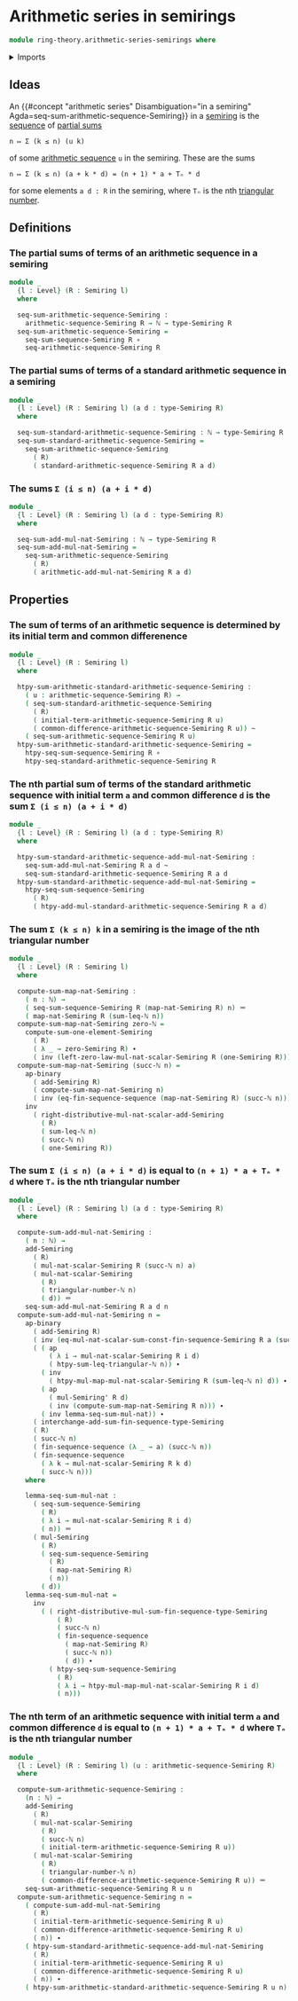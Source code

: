 # Arithmetic series in semirings

```agda
module ring-theory.arithmetic-series-semirings where
```

<details><summary>Imports</summary>

```agda
open import elementary-number-theory.natural-numbers
open import elementary-number-theory.semiring-of-natural-numbers
open import elementary-number-theory.triangular-numbers

open import foundation.action-on-identifications-binary-functions
open import foundation.action-on-identifications-functions
open import foundation.function-types
open import foundation.homotopies
open import foundation.identity-types
open import foundation.universe-levels

open import lists.finite-sequences

open import ring-theory.arithmetic-sequences-semirings
open import ring-theory.partial-sums-sequences-semirings
open import ring-theory.semirings
open import ring-theory.sums-of-finite-sequences-of-elements-semirings
```

</details>

## Ideas

An
{{#concept "arithmetic series" Disambiguation="in a semiring" Agda=seq-sum-arithmetic-sequence-Semiring}}
in a [semiring](ring-theory.semirings.md) is the [sequence](lists.sequences.md)
of [partial sums](ring-theory.partial-sums-sequences-semirings.md)

```text
n ↦ Σ (k ≤ n) (u k)
```

of some [arithmetic sequence](ring-theory.arithmetic-sequences-semirings.md) `u`
in the semiring. These are the sums

```text
n ↦ Σ (k ≤ n) (a + k * d) = (n + 1) * a + Tₙ * d
```

for some elements `a d : R` in the semiring, where `Tₙ` is the nth
[triangular number](elementary-number-theory.triangular-numbers.md).

## Definitions

### The partial sums of terms of an arithmetic sequence in a semiring

```agda
module _
  {l : Level} (R : Semiring l)
  where

  seq-sum-arithmetic-sequence-Semiring :
    arithmetic-sequence-Semiring R → ℕ → type-Semiring R
  seq-sum-arithmetic-sequence-Semiring =
    seq-sum-sequence-Semiring R ∘
    seq-arithmetic-sequence-Semiring R
```

### The partial sums of terms of a standard arithmetic sequence in a semiring

```agda
module _
  {l : Level} (R : Semiring l) (a d : type-Semiring R)
  where

  seq-sum-standard-arithmetic-sequence-Semiring : ℕ → type-Semiring R
  seq-sum-standard-arithmetic-sequence-Semiring =
    seq-sum-arithmetic-sequence-Semiring
      ( R)
      ( standard-arithmetic-sequence-Semiring R a d)
```

### The sums `Σ (i ≤ n) (a + i * d)`

```agda
module _
  {l : Level} (R : Semiring l) (a d : type-Semiring R)
  where

  seq-sum-add-mul-nat-Semiring : ℕ → type-Semiring R
  seq-sum-add-mul-nat-Semiring =
    seq-sum-arithmetic-sequence-Semiring
      ( R)
      ( arithmetic-add-mul-nat-Semiring R a d)
```

## Properties

### The sum of terms of an arithmetic sequence is determined by its initial term and common differenence

```agda
module _
  {l : Level} (R : Semiring l)
  where

  htpy-sum-arithmetic-standard-arithmetic-sequence-Semiring :
    ( u : arithmetic-sequence-Semiring R) →
    ( seq-sum-standard-arithmetic-sequence-Semiring
      ( R)
      ( initial-term-arithmetic-sequence-Semiring R u)
      ( common-difference-arithmetic-sequence-Semiring R u)) ~
    ( seq-sum-arithmetic-sequence-Semiring R u)
  htpy-sum-arithmetic-standard-arithmetic-sequence-Semiring =
    htpy-seq-sum-sequence-Semiring R ∘
    htpy-seq-standard-arithmetic-sequence-Semiring R
```

### The nth partial sum of terms of the standard arithmetic sequence with initial term `a` and common difference `d` is the sum `Σ (i ≤ n) (a + i * d)`

```agda
module _
  {l : Level} (R : Semiring l) (a d : type-Semiring R)
  where

  htpy-sum-standard-arithmetic-sequence-add-mul-nat-Semiring :
    seq-sum-add-mul-nat-Semiring R a d ~
    seq-sum-standard-arithmetic-sequence-Semiring R a d
  htpy-sum-standard-arithmetic-sequence-add-mul-nat-Semiring =
    htpy-seq-sum-sequence-Semiring
      ( R)
      ( htpy-add-mul-standard-arithmetic-sequence-Semiring R a d)
```

### The sum `Σ (k ≤ n) k` in a semiring is the image of the nth triangular number

```agda
module _
  {l : Level} (R : Semiring l)
  where

  compute-sum-map-nat-Semiring :
    ( n : ℕ) →
    ( seq-sum-sequence-Semiring R (map-nat-Semiring R) n) ＝
    ( map-nat-Semiring R (sum-leq-ℕ n))
  compute-sum-map-nat-Semiring zero-ℕ =
    compute-sum-one-element-Semiring
      ( R)
      ( λ _ → zero-Semiring R) ∙
      ( inv (left-zero-law-mul-nat-scalar-Semiring R (one-Semiring R)))
  compute-sum-map-nat-Semiring (succ-ℕ n) =
    ap-binary
      ( add-Semiring R)
      ( compute-sum-map-nat-Semiring n)
      ( inv (eq-fin-sequence-sequence (map-nat-Semiring R) (succ-ℕ n))) ∙
    inv
      ( right-distributive-mul-nat-scalar-add-Semiring
        ( R)
        ( sum-leq-ℕ n)
        ( succ-ℕ n)
        ( one-Semiring R))
```

### The sum `Σ (i ≤ n) (a + i * d)` is equal to `(n + 1) * a + Tₙ * d` where `Tₙ` is the nth triangular number

```agda
module _
  {l : Level} (R : Semiring l) (a d : type-Semiring R)
  where

  compute-sum-add-mul-nat-Semiring :
    ( n : ℕ) →
    add-Semiring
      ( R)
      ( mul-nat-scalar-Semiring R (succ-ℕ n) a)
      ( mul-nat-scalar-Semiring
        ( R)
        ( triangular-number-ℕ n)
        ( d)) ＝
    seq-sum-add-mul-nat-Semiring R a d n
  compute-sum-add-mul-nat-Semiring n =
    ap-binary
      ( add-Semiring R)
      ( inv (eq-mul-nat-scalar-sum-const-fin-sequence-Semiring R a (succ-ℕ n)))
      ( ( ap
          ( λ i → mul-nat-scalar-Semiring R i d)
          ( htpy-sum-leq-triangular-ℕ n)) ∙
        ( inv
          ( htpy-mul-map-mul-nat-scalar-Semiring R (sum-leq-ℕ n) d)) ∙
        ( ap
          ( mul-Semiring' R d)
          ( inv (compute-sum-map-nat-Semiring R n))) ∙
        ( inv lemma-seq-sum-mul-nat)) ∙
      ( interchange-add-sum-fin-sequence-type-Semiring
      ( R)
      ( succ-ℕ n)
      ( fin-sequence-sequence (λ _ → a) (succ-ℕ n))
      ( fin-sequence-sequence
        ( λ k → mul-nat-scalar-Semiring R k d)
        ( succ-ℕ n)))
    where

    lemma-seq-sum-mul-nat :
      ( seq-sum-sequence-Semiring
        ( R)
        ( λ i → mul-nat-scalar-Semiring R i d)
        ( n)) ＝
      ( mul-Semiring
        ( R)
        ( seq-sum-sequence-Semiring
          ( R)
          ( map-nat-Semiring R)
          ( n))
        ( d))
    lemma-seq-sum-mul-nat =
      inv
        ( ( right-distributive-mul-sum-fin-sequence-type-Semiring
            ( R)
            ( succ-ℕ n)
            ( fin-sequence-sequence
              ( map-nat-Semiring R)
              ( succ-ℕ n))
              ( d)) ∙
          ( htpy-seq-sum-sequence-Semiring
            ( R)
            ( λ i → htpy-mul-map-mul-nat-scalar-Semiring R i d)
            ( n)))
```

### The nth term of an arithmetic sequence with initial term `a` and common difference `d` is equal to `(n + 1) * a + Tₙ * d` where `Tₙ` is the nth triangular number

```agda
module _
  {l : Level} (R : Semiring l) (u : arithmetic-sequence-Semiring R)
  where

  compute-sum-arithmetic-sequence-Semiring :
    (n : ℕ) →
    add-Semiring
      ( R)
      ( mul-nat-scalar-Semiring
        ( R)
        ( succ-ℕ n)
        ( initial-term-arithmetic-sequence-Semiring R u))
      ( mul-nat-scalar-Semiring
        ( R)
        ( triangular-number-ℕ n)
        ( common-difference-arithmetic-sequence-Semiring R u)) ＝
    seq-sum-arithmetic-sequence-Semiring R u n
  compute-sum-arithmetic-sequence-Semiring n =
    ( compute-sum-add-mul-nat-Semiring
      ( R)
      ( initial-term-arithmetic-sequence-Semiring R u)
      ( common-difference-arithmetic-sequence-Semiring R u)
      ( n)) ∙
    ( htpy-sum-standard-arithmetic-sequence-add-mul-nat-Semiring
      ( R)
      ( initial-term-arithmetic-sequence-Semiring R u)
      ( common-difference-arithmetic-sequence-Semiring R u)
      ( n)) ∙
    ( htpy-sum-arithmetic-standard-arithmetic-sequence-Semiring R u n)
```
